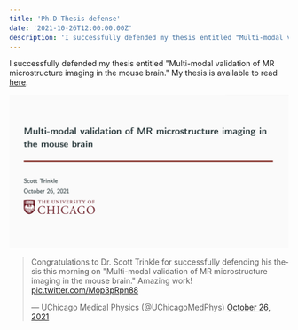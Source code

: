 ```yaml
---
title: 'Ph.D Thesis defense'
date: '2021-10-26T12:00:00.00Z'
description: 'I successfully defended my thesis entitled "Multi-modal validation of MR microstructure imaging in the mouse brain.'
---
```


I successfully defended my thesis entitled "Multi-modal validation of MR microstructure imaging in the mouse brain." My thesis is
available to read [here](https://www.proquest.com/openview/5ce6c9b022b339d81e3cd47cc0cdf8fa/1?pq-origsite=gscholar&cbl=18750&diss=y).

![](./thesis_slide.png)

<blockquote class="twitter-tweet"><p lang="en" dir="ltr">Congratulations to Dr. Scott Trinkle for successfully defending his thesis this morning on &quot;Multi-modal validation of MR microstructure imaging in the mouse brain.&quot; Amazing work! <a href="https://t.co/Mop3pRpn88">pic.twitter.com/Mop3pRpn88</a></p>&mdash; UChicago Medical Physics (@UChicagoMedPhys) <a href="https://twitter.com/UChicagoMedPhys/status/1453043943206227969?ref_src=twsrc%5Etfw">October 26, 2021</a></blockquote> <script async src="https://platform.twitter.com/widgets.js" charset="utf-8"></script>
